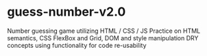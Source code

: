 # guess-number-v2.0
Number guessing game utilizing HTML / CSS / JS
Practice on HTML semantics, CSS FlexBox and Grid, DOM and style manipulation
DRY concepts using functionality for code re-usability
